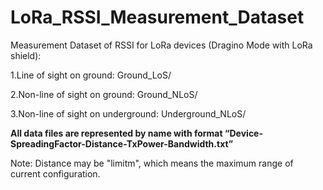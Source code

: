 # LoRa_RSSI_Measurement_Dataset

Measurement Dataset of RSSI for LoRa devices (Dragino Mode with LoRa shield):

1.Line of sight on ground:	Ground_LoS/

2.Non-line of sight on ground:	Ground_NLoS/

3.Non-line of sight on underground:	Underground_NLoS/

**All data files are represented by name with format “Device-SpreadingFactor-Distance-TxPower-Bandwidth.txt”**

Note: Distance may be "limitm", which means the maximum range of current configuration.
